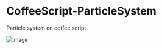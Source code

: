 # CoffeeScript-ParticleSystem
Particle system on coffee script

![image](https://github.com/Demetri0/CoffeeScript-ParticleSystem/assets/6806547/490c1c35-bc25-42d1-b070-b30e5cd69c57)

